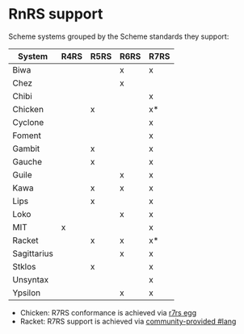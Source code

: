 # RnRS support

Scheme systems grouped by the Scheme standards they support:

| System      | R4RS | R5RS | R6RS | R7RS |
|-------------|------|------|------|------|
| Biwa        |      |      | x    | x    |
| Chez        |      |      | x    |      |
| Chibi       |      |      |      | x    |
| Chicken     |      | x    |      | x*   |
| Cyclone     |      |      |      | x    |
| Foment      |      |      |      | x    |
| Gambit      |      | x    |      | x    |
| Gauche      |      | x    |      | x    |
| Guile       |      |      | x    | x    |
| Kawa        |      | x    | x    | x    |
| Lips        |      | x    |      | x    |
| Loko        |      |      | x    | x    |
| MIT         | x    |      |      | x    |
| Racket      |      | x    | x    | x*   |
| Sagittarius |      |      | x    | x    |
| Stklos      |      | x    |      | x    |
| Unsyntax    |      |      |      | x    |
| Ypsilon     |      |      | x    | x    |

- Chicken: R7RS conformance is achieved via [r7rs egg](https://wiki.call-cc.org/eggref/5/r7rs)
- Racket: R7RS support is achieved via [community-provided #lang](https://github.com/lexi-lambda/racket-r7rs/)
